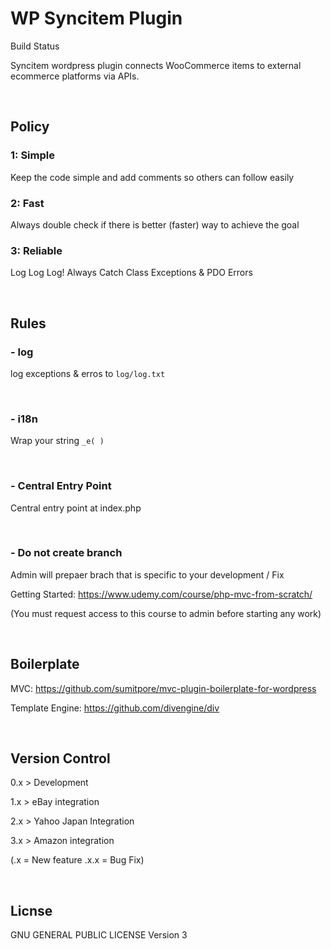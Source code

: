 WP Syncitem Plugin
==================

Build Status

Syncitem wordpress plugin connects WooCommerce items to external ecommerce platforms via APIs.

&nbsp;&nbsp;

Policy
------------

### 1: Simple

Keep the code simple and add comments so others can follow easily

### 2: Fast

Always double check if there is better (faster) way to achieve the goal

### 3: Reliable

Log Log Log! Always Catch Class Exceptions & PDO Errors

&nbsp;&nbsp;

Rules
----------------
### - log

log exceptions & erros to ```log/log.txt```

&nbsp;&nbsp;

### - i18n 

Wrap your string ```_e( )```

&nbsp;&nbsp;

### - Central Entry Point

Central entry point at index.php

&nbsp;&nbsp;

### - Do not create branch

Admin will prepaer brach that is specific to your development / Fix


Getting Started:
https://www.udemy.com/course/php-mvc-from-scratch/

(You must request access to this course to admin before starting any work)

&nbsp;&nbsp;

Boilerplate
------------

MVC:
https://github.com/sumitpore/mvc-plugin-boilerplate-for-wordpress

Template Engine:
https://github.com/divengine/div

&nbsp;&nbsp;

Version Control
------------

<p>0.x > Development</p>
<p>1.x > eBay integration</p>
<p>2.x > Yahoo Japan Integration</p>
<p>3.x > Amazon integration</p>

<p>(.x = New feature .x.x = Bug Fix)</p>

&nbsp;&nbsp;

Licnse
------------

GNU GENERAL PUBLIC LICENSE Version 3
